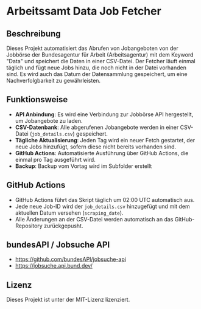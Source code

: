 # Arbeitssamt Data Job Fetcher

## Beschreibung
Dieses Projekt automatisiert das Abrufen von Jobangeboten von der Jobbörse der Bundesagentur für Arbeit (Arbeitsagentur) mit dem Keyword "Data" und speichert die Daten in einer CSV-Datei. Der Fetcher läuft einmal täglich und fügt neue Jobs hinzu, die noch nicht in der Datei vorhanden sind. Es wird auch das Datum der Datensammlung gespeichert, um eine Nachverfolgbarkeit zu gewährleisten.

## Funktionsweise
- **API Anbindung**: Es wird eine Verbindung zur Jobbörse API hergestellt, um Jobangebote zu laden.
- **CSV-Datenbank**: Alle abgerufenen Jobangebote werden in einer CSV-Datei (`job_details.csv`) gespeichert.
- **Tägliche Aktualisierung**: Jeden Tag wird ein neuer Fetch gestartet, der neue Jobs hinzufügt, sofern diese nicht bereits vorhanden sind.
- **GitHub Actions**: Automatisierte Ausführung über GitHub Actions, die einmal pro Tag ausgeführt wird.
- **Backup**: Backup vom Vortag wird im Subfolder erstellt

## GitHub Actions
- GitHub Actions führt das Skript täglich um 02:00 UTC automatisch aus.
- Jede neue Job-ID wird der `job_details.csv` hinzugefügt und mit dem aktuellen Datum versehen (`scraping_date`).
- Alle Änderungen an der CSV-Datei werden automatisch an das GitHub-Repository zurückgepusht.

## bundesAPI / Jobsuche API
- https://github.com/bundesAPI/jobsuche-api
- https://jobsuche.api.bund.dev/

## Lizenz
Dieses Projekt ist unter der MIT-Lizenz lizenziert.
